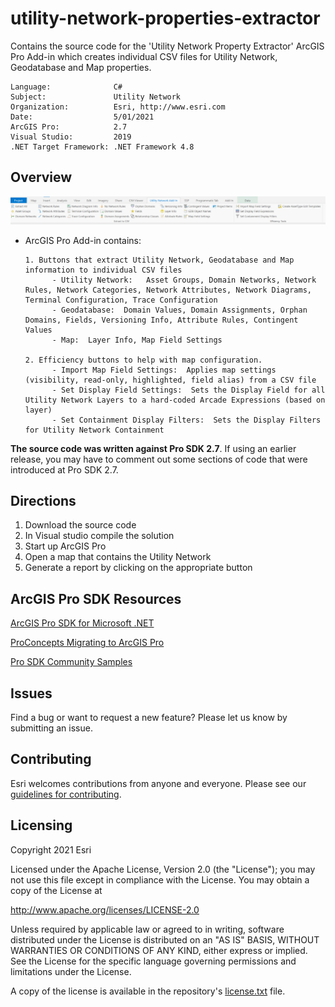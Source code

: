 # utility-network-properties-extractor
Contains the source code for the 'Utility Network Property Extractor' ArcGIS Pro Add-in which creates individual CSV files for Utility Network, Geodatabase and Map properties.

<!-- TODO: Fill this section below with metadata about this sample-->
```
Language:              C#
Subject:               Utility Network
Organization:          Esri, http://www.esri.com
Date:                  5/01/2021
ArcGIS Pro:            2.7
Visual Studio:         2019
.NET Target Framework: .NET Framework 4.8
```


## Overview
 ![Screenshot](Screenshots/Toolbar.PNG) 

- ArcGIS Pro Add-in contains:
      
      1. Buttons that extract Utility Network, Geodatabase and Map information to individual CSV files
            - Utility Network:   Asset Groups, Domain Networks, Network Rules, Network Categories, Network Attributes, Network Diagrams, Terminal Configuration, Trace Configuration
            - Geodatabase:  Domain Values, Domain Assignments, Orphan Domains, Fields, Versioning Info, Attribute Rules, Contingent Values
            - Map:  Layer Info, Map Field Settings
                        
      2. Efficiency buttons to help with map configuration.
            - Import Map Field Settings:  Applies map settings (visibility, read-only, highlighted, field alias) from a CSV file
            - Set Display Field Settings:  Sets the Display Field for all Utility Network Layers to a hard-coded Arcade Expressions (based on layer)
            - Set Containment Display Filters:  Sets the Display Filters for Utility Network Containment

**The source code was written against Pro SDK 2.7**. If using an earlier release, you may have to comment out some sections of code that were introduced at Pro SDK 2.7.

## Directions

1.  Download the source code
2.  In Visual studio compile the solution
3.  Start up ArcGIS Pro
4.  Open a map that contains the Utility Network
5.  Generate a report by clicking on the appropriate button  


## ArcGIS Pro SDK Resources

[ArcGIS Pro SDK for Microsoft .NET](https://pro.arcgis.com/en/pro-app/latest/sdk/)

[ProConcepts Migrating to ArcGIS Pro](https://github.com/esri/arcgis-pro-sdk/wiki/ProConcepts-Migrating-to-ArcGIS-Pro)

[Pro SDK Community Samples](https://github.com/esri/arcgis-pro-sdk-community-samples)


## Issues

Find a bug or want to request a new feature?  Please let us know by submitting an issue.

## Contributing

Esri welcomes contributions from anyone and everyone. Please see our [guidelines for contributing](https://github.com/esri/contributing).

## Licensing
Copyright 2021 Esri

Licensed under the Apache License, Version 2.0 (the "License");
you may not use this file except in compliance with the License.
You may obtain a copy of the License at

   http://www.apache.org/licenses/LICENSE-2.0

Unless required by applicable law or agreed to in writing, software
distributed under the License is distributed on an "AS IS" BASIS,
WITHOUT WARRANTIES OR CONDITIONS OF ANY KIND, either express or implied.
See the License for the specific language governing permissions and
limitations under the License.

A copy of the license is available in the repository's [license.txt]( https://raw.github.com/Esri/quickstart-map-js/master/license.txt) file.
